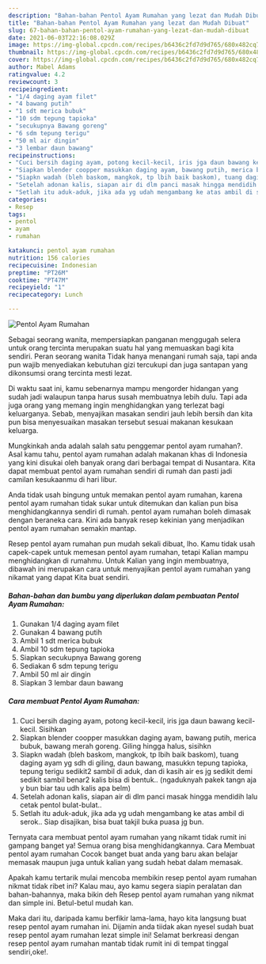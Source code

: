 ```yaml
---
description: "Bahan-bahan Pentol Ayam Rumahan yang lezat dan Mudah Dibuat"
title: "Bahan-bahan Pentol Ayam Rumahan yang lezat dan Mudah Dibuat"
slug: 67-bahan-bahan-pentol-ayam-rumahan-yang-lezat-dan-mudah-dibuat
date: 2021-06-03T22:16:08.029Z
image: https://img-global.cpcdn.com/recipes/b6436c2fd7d9d765/680x482cq70/pentol-ayam-rumahan-foto-resep-utama.jpg
thumbnail: https://img-global.cpcdn.com/recipes/b6436c2fd7d9d765/680x482cq70/pentol-ayam-rumahan-foto-resep-utama.jpg
cover: https://img-global.cpcdn.com/recipes/b6436c2fd7d9d765/680x482cq70/pentol-ayam-rumahan-foto-resep-utama.jpg
author: Mabel Adams
ratingvalue: 4.2
reviewcount: 3
recipeingredient:
- "1/4 daging ayam filet"
- "4 bawang putih"
- "1 sdt merica bubuk"
- "10 sdm tepung tapioka"
- "secukupnya Bawang goreng"
- "6 sdm tepung terigu"
- "50 ml air dingin"
- "3 lembar daun bawang"
recipeinstructions:
- "Cuci bersih daging ayam, potong kecil-kecil, iris jga daun bawang kecil-kecil. Sisihkan"
- "Siapkan blender coopper masukkan daging ayam, bawang putih, merica bubuk, bawang merah goreng. Giling hingga halus, sisihkn"
- "Siapkn wadah (bleh baskom, mangkok, tp lbih baik baskom), tuang daging ayam yg sdh di giling, daun bawang, masukkn tepung tapioka, tepung terigu sedikit2 sambil di aduk, dan di kasih air es jg sedikit demi sedikit sambil benar2 kalis bisa di bentuk.. (ngaduknyah pakek tangn aja y bun biar tau udh kalis apa belm)"
- "Setelah adonan kalis, siapan air di dlm panci masak hingga mendidih lalu cetak pentol bulat-bulat.."
- "Setlah itu aduk-aduk, jika ada yg udah mengambang ke atas ambil di serok.. Siap disajikan, bisa buat takjil buka puasa jg bun."
categories:
- Resep
tags:
- pentol
- ayam
- rumahan

katakunci: pentol ayam rumahan 
nutrition: 156 calories
recipecuisine: Indonesian
preptime: "PT26M"
cooktime: "PT47M"
recipeyield: "1"
recipecategory: Lunch

---
```



![Pentol Ayam Rumahan](https://img-global.cpcdn.com/recipes/b6436c2fd7d9d765/680x482cq70/pentol-ayam-rumahan-foto-resep-utama.jpg)

Sebagai seorang wanita, mempersiapkan panganan menggugah selera untuk orang tercinta merupakan suatu hal yang memuaskan bagi kita sendiri. Peran seorang  wanita Tidak hanya menangani rumah saja, tapi anda pun wajib menyediakan kebutuhan gizi tercukupi dan juga santapan yang dikonsumsi orang tercinta mesti lezat.

Di waktu  saat ini, kamu sebenarnya mampu mengorder hidangan yang sudah jadi walaupun tanpa harus susah membuatnya lebih dulu. Tapi ada juga orang yang memang ingin menghidangkan yang terlezat bagi keluarganya. Sebab, menyajikan masakan sendiri jauh lebih bersih dan kita pun bisa menyesuaikan masakan tersebut sesuai makanan kesukaan keluarga. 



Mungkinkah anda adalah salah satu penggemar pentol ayam rumahan?. Asal kamu tahu, pentol ayam rumahan adalah makanan khas di Indonesia yang kini disukai oleh banyak orang dari berbagai tempat di Nusantara. Kita dapat membuat pentol ayam rumahan sendiri di rumah dan pasti jadi camilan kesukaanmu di hari libur.

Anda tidak usah bingung untuk memakan pentol ayam rumahan, karena pentol ayam rumahan tidak sukar untuk ditemukan dan kalian pun bisa menghidangkannya sendiri di rumah. pentol ayam rumahan boleh dimasak dengan beraneka cara. Kini ada banyak resep kekinian yang menjadikan pentol ayam rumahan semakin mantap.

Resep pentol ayam rumahan pun mudah sekali dibuat, lho. Kamu tidak usah capek-capek untuk memesan pentol ayam rumahan, tetapi Kalian mampu menghidangkan di rumahmu. Untuk Kalian yang ingin membuatnya, dibawah ini merupakan cara untuk menyajikan pentol ayam rumahan yang nikamat yang dapat Kita buat sendiri.

<!--inarticleads1-->

##### Bahan-bahan dan bumbu yang diperlukan dalam pembuatan Pentol Ayam Rumahan:

1. Gunakan 1/4 daging ayam filet
1. Gunakan 4 bawang putih
1. Ambil 1 sdt merica bubuk
1. Ambil 10 sdm tepung tapioka
1. Siapkan secukupnya Bawang goreng
1. Sediakan 6 sdm tepung terigu
1. Ambil 50 ml air dingin
1. Siapkan 3 lembar daun bawang




<!--inarticleads2-->

##### Cara membuat Pentol Ayam Rumahan:

1. Cuci bersih daging ayam, potong kecil-kecil, iris jga daun bawang kecil-kecil. Sisihkan
1. Siapkan blender coopper masukkan daging ayam, bawang putih, merica bubuk, bawang merah goreng. Giling hingga halus, sisihkn
1. Siapkn wadah (bleh baskom, mangkok, tp lbih baik baskom), tuang daging ayam yg sdh di giling, daun bawang, masukkn tepung tapioka, tepung terigu sedikit2 sambil di aduk, dan di kasih air es jg sedikit demi sedikit sambil benar2 kalis bisa di bentuk.. (ngaduknyah pakek tangn aja y bun biar tau udh kalis apa belm)
1. Setelah adonan kalis, siapan air di dlm panci masak hingga mendidih lalu cetak pentol bulat-bulat..
1. Setlah itu aduk-aduk, jika ada yg udah mengambang ke atas ambil di serok.. Siap disajikan, bisa buat takjil buka puasa jg bun.




Ternyata cara membuat pentol ayam rumahan yang nikamt tidak rumit ini gampang banget ya! Semua orang bisa menghidangkannya. Cara Membuat pentol ayam rumahan Cocok banget buat anda yang baru akan belajar memasak maupun juga untuk kalian yang sudah hebat dalam memasak.

Apakah kamu tertarik mulai mencoba membikin resep pentol ayam rumahan nikmat tidak ribet ini? Kalau mau, ayo kamu segera siapin peralatan dan bahan-bahannya, maka bikin deh Resep pentol ayam rumahan yang nikmat dan simple ini. Betul-betul mudah kan. 

Maka dari itu, daripada kamu berfikir lama-lama, hayo kita langsung buat resep pentol ayam rumahan ini. Dijamin anda tiidak akan nyesel sudah buat resep pentol ayam rumahan lezat simple ini! Selamat berkreasi dengan resep pentol ayam rumahan mantab tidak rumit ini di tempat tinggal sendiri,oke!.

